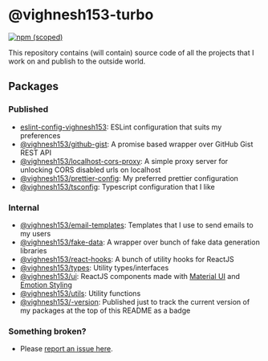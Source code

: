 # @vighnesh153-turbo

[![npm (scoped)](https://img.shields.io/npm/v/@vighnesh153/-version)](https://www.npmjs.com/package/@vighnesh153/-version)

This repository contains (will contain) source code of all the projects that I work on and publish to the outside world.

## Packages

### Published

- [eslint-config-vighnesh153](https://www.npmjs.com/package/eslint-config-vighnesh153): ESLint configuration that suits
  my preferences
- [@vighnesh153/github-gist](https://www.npmjs.com/package/@vighnesh153/github-gist): A promise based wrapper over
  GitHub Gist REST API
- [@vighnesh153/localhost-cors-proxy](https://www.npmjs.com/package/@vighnesh153/localhost-cors-proxy): A simple proxy server for unlocking CORS disabled urls on localhost
- [@vighnesh153/prettier-config](https://www.npmjs.com/package/@vighnesh153/prettier-config): My preferred prettier configuration
- [@vighnesh153/tsconfig](https://www.npmjs.com/package/@vighnesh153/tsconfig): Typescript configuration that I like

### Internal

- [@vighnesh153/email-templates](./packages/email-templates): Templates that I use to send emails to my users
- [@vighnesh153/fake-data](./packages/fake-data): A wrapper over bunch of fake data generation libraries
- [@vighnesh153/react-hooks](./packages/react-hooks): A bunch of utility hooks for ReactJS
- [@vighnesh153/types](./packages/types): Utility types/interfaces
- [@vighnesh153/ui](./packages/ui): ReactJS components made with [Material UI](https://mui.com/) and
  [Emotion Styling](https://emotion.sh/)
- [@vighnesh153/utils](./packages/utils): Utility functions
- [@vighnesh153/-version](./packages/version-tracker): Published just to track the current version of my packages at the
  top of this README as a badge

### Something broken?

- Please [report an issue here](https://bit.ly/rv-mono-repo-report-issue).
